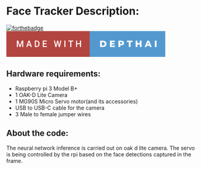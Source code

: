 # Face Tracker Description:

[![forthebadge](https://forthebadge.com/images/badges/made-with-python.svg)](https://forthebadge.com) 
![Img](https://github.com/IRS-Devl/ComputerVision-UAV-Maneuvering/blob/main/UniAxisFaceTracker/depthai.png)

## Hardware requirements:
- Raspberry pi 3 Model B+
- 1 OAK-D Lite Camera
- 1 MG90S Micro Servo motor(and its accessories)
- USB to USB-C cable for the camera
- 3 Male to female jumper wires

## About the code:
The neural network inference is carried out on oak d lite camera.
The servo is being controlled by the rpi based on the face detections captured in the frame.

